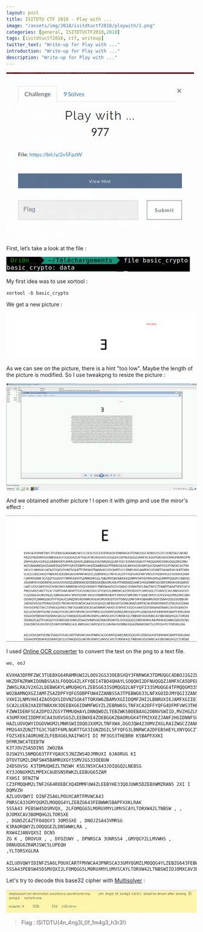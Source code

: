 ```yaml
---
layout: post
title: ISITDTU CTF 2018 - Play with ...
image: "/assets/img/2018/isitdtuctf2018/playwith/1.png"
categories: [general, ISITDTUCTF2018,2018]
tags: [isitdtuctf2018, ctf, writeup]
twitter_text: "Write-up for Play with ..."
introduction: "Write-up for Play with ..."
description: "Write-up for Play with ..."
---
```


![](/assets/img/2018/isitdtuctf2018/playwith/1.png)

First, let’s take a look at the file :

![](/assets/img/2018/isitdtuctf2018/playwith/2.png)

My first idea was to use xortool :

```
xortool -b basic_crypto
```

We get a new picture : 

![](/assets/img/2018/isitdtuctf2018/playwith/3.png)

As we can see on the picture, there is a hint "too low". Maybe the length of the picture is modified. So I use tweakpng to resize the picture :

![](/assets/img/2018/isitdtuctf2018/playwith/4.png)

And we obtained another picture ! I open it with gimp and use the miror's effect :

![](/assets/img/2018/isitdtuctf2018/playwith/5.png)


I used [Online OCR converter](http://www.free-online-ocr.com/) to convert the text on the png to a text file.

```
wo, ooJ

KVXHA3DFMFZWC3TUEBXG64RAMRUW22LOOV2GS33OEBSXQY3FNRWGK3TDMUQGC4DBOJ2G2ZLOORZSA2LNOBZ
HKZDFNZRWKIDUNBSSA3LFOQQG4ZLXFYQEI4TBO4QHAYLSOQQHI2DFNUQGQZJAMFXCA5DPEBUGKIDSN5XWMIDPN
ZWHSLRAJV2XG2LDEBWGKYLWMUQHGYLZEBSG633SOMQGQ2LNFYQFI33SMUQGE4TFMQQGM33SNUQGSZRAONU
WO2BAMNQXGZJAMFZSAZDPFYQFG5DBPFUW4ZZANBSSA3TPEBWG633LNFXGOIDJMYQGI3ZAN5YGS3TJN5XC4ICTM
VXHI2LNMVXHI4ZAO5QXSIDVNZSGK4TTORXW6ZBAMVXGIIDQMFZHI2LBNRUXI6JAMFXGIIDINFZS4IAKBJKHK4TOMV
SCA2LUEB2XAIDTNBXXK3DEEBXG6IDWMFWGYZLZEBRW65LTNFXCA2DFFYQFG4DFMFVWS3THEBXHK3LFOJXXK4ZAM
FZWWIDENFSCA2DPOJZGSYTMMUQHAYLDNNQWOZLTEBZWK5BOEBAXG2DBNVSWIID,MVZHGZLMMYQGQYLTEBSGS
43UMFXHIIDDMFXCA43UOVSGSZLEEBWXE4ZOEBGGKZBAORUGK4TFMZXXEZJANF2HGIDNNFSGI3DFORXW4IDQMVZ
HAZLUOVQWYIDGOVWGM2LMNRSWIIDQOJXXM2LTNFXW4,DGOJQW423OMVZXGLRAIZWGCZZANFZSASKTJFKEIVCV
PM2G4XZUNZTTG3C7GBTF6MLNGRTTGX3IGNZDGIL5FYQFG3LBNRWCA2DFEBSHEYLXNYQGCZTUMVZCAYLNN5XGOID
FOZSXE6JAORUHEZLFEBXG6LRAIFWGYI DI MF3GS3THEBRH K5BAPFXXKI DFMR3WC4TEEBTW 
K3TJOVZSA5DIN5 2WO2BA
OJSW2YLSNMQG63TFFYQAUCSJNZZWS4DJMRUXI 6JAORUG KI 
DTOVTGM2LDNFSW45BAMRUXGY3SMV2GS33OEBUW
24DSOVSG K3TDMUQHEZLTN5WH K5DJN5XCA43JOIQGQ2LNEBSG 
KY3JONUXMZLMPEXCAUDSN5RWKZLEEBUG65ZAM
FXHSI DFNZTW CZ3FMQQHM2LTNF2G64ROEBCXQ4DMMFUW4ZLEEBYHE33QOJUWK5DZEBXWMZRAN5 2XI I 
DQMVZH
AZLUOVQWYI DINFZSA6LPOUXCARTFMVWCA43 
PNRSCA33GMYQGMZLMOQQG4YLZEBZG643FEBWWK5BAPFXXKLRAK
5SSA43 PEBSW45DSMVQX, 2LFOMQGG5LMORUXMYLUMVSCAYLTORXW42LTNBSW , , 
DJOMXCAV3BOMQHG2LTORSXE
, DGN5ZCAZTFO4QGY3 3OM5SXE , DNOJZSA43VMRSG K3RAORQWYZLOOQQGEZLDN5WWKLRA , 
RXW4ZJANVQXSI DCN5
ZG K , DROVUX , , DFOZUWY , DPNRSCA 3UNRSS4 ,GMYQGY2LLMVWHS , DBNUQG6ZRAMJSWC5LUPEQH 
,YLTORSXGLRA

AZLUOVQWYIDINFZSA6LPOUXCARTFMVWCA43PNRSCA33GMYQGMZLMOQQG4YLZEBZG643FEBWWK5BAPFXXKLRAK
5SSA43PEBSW45DSMVQXI2LFOMQGG5LMORUXMYLUMVSCAYLTORXW42LTNBSWIIDJOMXCAV3BOMQHG2LTORSXE
```

Let's try to decode this base32 cipher with [Multisolver](https://geocaching.dennistreysa.de/multisolver/) :


![](/assets/img/2018/isitdtuctf2018/playwith/6.png)



> Flag : ISITDTU{4n_4ng3l_0f_1m4g3_h3r3!}